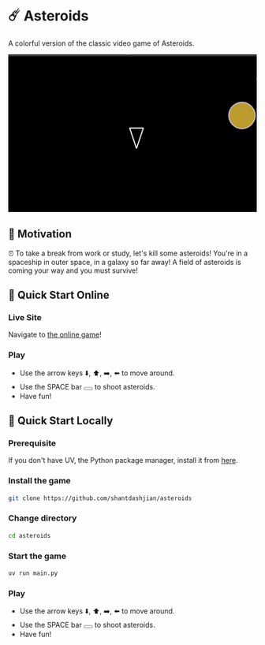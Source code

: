 # ☄️ Asteroids

A colorful version of the classic video game of Asteroids.

![demo](assets/demo.png)

## 🤔 Motivation
⏰ To take a break from work or study, let's kill some asteroids! You're in a spaceship in outer space, in a galaxy so far away! A field of asteroids is coming your way and you must survive!

## 🚀 Quick Start Online

### Live Site
Navigate to [the online game](https://shantdashjian.github.io/asteroids/)! 

### Play
- Use the arrow keys ⬇️, ⬆️, ➡️, ⬅️ to move around.
- Use the SPACE bar 𓈙 to shoot asteroids.
- Have fun!

## 🚀 Quick Start Locally

### Prerequisite
If you don't have UV, the Python package manager, install it from [here](https://github.com/astral-sh/uv).

### Install the game
```bash
git clone https://github.com/shantdashjian/asteroids
```

### Change directory
```bash
cd asteroids
```

### Start the game
```bash
uv run main.py
```

### Play
- Use the arrow keys ⬇️, ⬆️, ➡️, ⬅️ to move around.
- Use the SPACE bar 𓈙 to shoot asteroids.
- Have fun!

